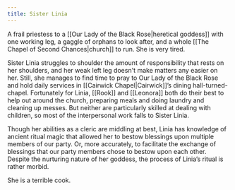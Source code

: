 ```yaml
---
title: Sister Linia
---
```


A frail priestess to a [[Our Lady of the Black Rose|heretical goddess]] with one working leg, a gaggle of orphans to look after, and a whole [[The Chapel of Second Chances|church]] to run. She is very tired.

Sister Linia struggles to shoulder the amount of responsibility that rests on her shoulders, and her weak left leg doesn't make matters any easier on her. Still, she manages to find time to pray to Our Lady of the Black Rose and hold daily services in [[Cairwick Chapel|Cairwick]]’s dining hall-turned-chapel. Fortunately for Linia, [[Rook]] and [[Leonora]] both do their best to help out around the church, preparing meals and doing laundry and cleaning up messes. But neither are particularly skilled at dealing with children, so most of the interpersonal work falls to Sister Linia.

Though her abilities as a cleric are middling at best, Linia has knowledge of ancient ritual magic that allowed her to bestow blessings upon multiple members of our party. Or, more accurately, to facilitate the exchange of blessings that our party members chose to bestow upon each other. Despite the nurturing nature of her goddess, the process of Linia’s ritual is rather morbid.

She is a terrible cook.